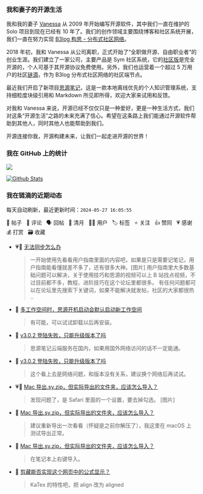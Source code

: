 ### 我和妻子的开源生活

我和我的妻子 [Vanessa](https://github.com/Vanessa219) 从 2009 年开始编写开源软件，其中我们一直在维护的 Solo 项目到现在已经有 10 年了。我们的创作领域主要围绕博客和社区系统开展，我们一直在努力实现 [B3log 构思 - 分布式社区网络](https://ld246.com/article/1546941897596)。

2018 年初，我和 Vanessa 从公司离职，正式开始了“全职做开源、自由职业者”的创业生涯。我们建立了一家公司，主要产品是 Sym 社区系统，它的[社区版](https://github.com/88250/symphony)是完全开源的，个人可基于其开源协议免费使用。另外，我们也运营着一个超过 5 万用户的社区[链滴](https://ld246.com)，作为 B3log 分布式社区网络的社区端节点。

最近我们开启了新项目[思源笔记](https://github.com/siyuan-note/siyuan)，这是一款本地离线优先的个人知识管理系统，支持细粒度块级引用和 Markdown 所见即所得，欢迎大家来试用和反馈。

对我和 Vanessa 来说，开源已经不仅仅只是一种爱好，更是一种生活方式，我们对这条“开源生活”之路的未来充满了信心。希望在这条路上我们能通过开源软件帮助到其他人，同时其他人也能帮助到我们。

开源连接你我，开源构建未来，让我们一起走进开源的世界！

### 我在 GitHub 上的统计

<a title="Hits" target="_blank" href="https://github.com/88250/88250"><img src="https://hits.b3log.org/88250/88250.svg"></a>

[![Github Stats](https://github-readme-stats.vercel.app/api?username=88250&theme=tokyonight&show_icons=true)](https://github.com/88250)

<!--events start -->

### 我在链滴的近期动态

每天自动刷新，最近更新时间：`2024-05-27 16:05:55`

📝 帖子 &nbsp; 💬 评论 &nbsp; 🗣 回帖 &nbsp; 🌙 清月 &nbsp; 👨‍💻 用户 &nbsp; 🏷️ 标签 &nbsp; ⭐️ 关注 &nbsp; 👍 赞同 &nbsp; 💗 感谢 &nbsp; 💰 打赏 &nbsp; 🗃 收藏

* 💗💬 [无法同步怎么办](https://ld246.com/article/1716477105045/comment/1716789688492#comments)

  > 一开始使用先看看用户指南里面的内容吧，如果是只是需要记笔记，用户指南能看懂就差不多了，还有很多大神。[图片] 用户指南里大多数基础问题可以解决，关于使用技巧和思源的视频可以上 B 站找点视频，不过目前都不多，教程、进阶技巧在这个论坛里都很多。 有任何问题都可以在论坛里先搜索下关键词，如果不能解决就发帖，社区的大家都很热 ..
* 💬 [多工作空间时，思源开机启动会默认启动新工作空间](https://ld246.com/article/1716567307357/comment/1716780850310#comments)

  > 有可能，可以试试卸载以后再安装。
* 💬 [v3.0.2 登陆失败，只能升级版本了吗](https://ld246.com/article/1716780329238/comment/1716780720101#comments)

  > 思源笔记云端服务在国内，如果用国外网络访问的话不一定能通。
* 💬 [v3.0.2 登陆失败，只能升级版本了吗](https://ld246.com/article/1716780329238/comment/1716780503191#comments)

  > 这个看上去是网络问题，和版本没有关系，建议换个网络后再试试。
* 💗💬 [Mac 导出.sy.zip，但实际导出的文件夹，应该怎么导入？](https://ld246.com/article/1716777869726/comment/1716778939603#comments)

  > 发现问题了，是 Safari 里面的一个设置，要去掉勾选。 [图片]
* 💬 [Mac 导出.sy.zip，但实际导出的文件夹，应该怎么导入？](https://ld246.com/article/1716777869726/comment/1716778571418#comments)

  > 建议重新导出一次看看（怀疑是之前你解压了），我这里在 macOS 上测试导出正常。
* 💬 [Mac 导出.sy.zip，但实际导出的文件夹，应该怎么导入？](https://ld246.com/article/1716777869726/comment/1716778017759#comments)

  > 在笔记本上右键导入。
* 💬 [剪藏能否实现这个网页中的公式显示？](https://ld246.com/article/1716121840461/comment/1716774376242#comments)

  > KaTex 的特性吧，把 align 改为 aligned


<!--events end -->
